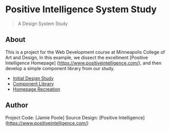 # Positive Intelligence System Study

> A Design System Study 

## About 

This is a project for the Web Development course at Minneapolis College of Art and Design, In this example, we dissect the excellment [Positive Intelligence Homepage] (https://www.positiveintelligence.com/), and then develop a simple component library from our study. 

- [Initial Design Study](https://github.com/jamiepoole750/positive-intelligence/blob/main/assets/web-study.pdf)
- [Component Library](https://jpoole.studio.mcad.edu/webdev1/positive-intelligence/components/)
- [Homepage Recreation](https://jpoole.studio.mcad.edu/webdev1/positive-intelligence/)

## Author

Project Code: [Jamie Poole] 
Source Design: [Positive Intelligence] (https://www.positiveintelligence.com/)